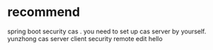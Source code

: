 # recommend
spring boot security cas .
you need to set up cas server by yourself.
yunzhong 
cas server client security
remote edit
hello
<div></div>
